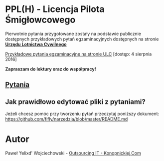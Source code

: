 # PPL(H) - Licencja Pilota Śmigłowcowego
Pierwotnie pytania przygotowane zostały na podstawie publicznie dostępnych przykładowych pytań egzaminacyjnych dostępnych na stronie [**Urzędu Lotnictwa Cywilnego**](http://www.ulc.gov.pl)

[Przykładowe pytania egzaminacyjne na stronie ULC](http://www.ulc.gov.pl/pl/personel-lotniczy/komisja-egzaminacyjna/egzaminy-teoretyczne/3956-przykladowe-pytania-egzaminacyjne) [dostęp: 4 sierpnia 2016]

**Zapraszam do lektury oraz do współpracy!**

## [Pytania](pytania.md)

## Jak prawidłowo edytować pliki z pytaniami?

Jeżeli chcesz pomóc przy tworzeniu pytań przeczytaj poniższy dokument:
https://github.com/fifly/narzedzia/blob/master/README.md

# Autor
Paweł 'felixd' Wojciechowski - [Outsourcing IT - Konopnickiej.Com](http://www.konopnickiej.com)
